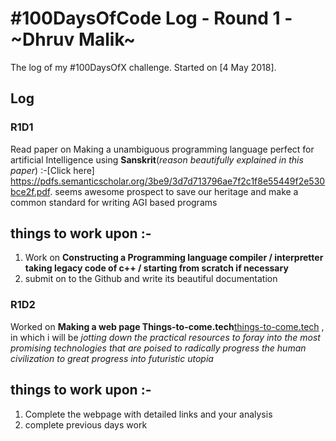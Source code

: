 # #100DaysOfCode Log - Round 1 - ~Dhruv Malik~

The log of my #100DaysOfX challenge. Started on [4 May 2018].

## Log

### R1D1 
Read paper on Making a unambiguous  programming language perfect for artificial Intelligence using **Sanskrit**(*reason beautifully explained in this paper*) :-[Click here] https://pdfs.semanticscholar.org/3be9/3d7d713796ae7f2c1f8e55449f2e530bce2f.pdf. seems awesome prospect to save our heritage and make  a common standard for writing AGI based programs 

  ## things to work upon :- 
  1. Work on **Constructing a Programming language compiler / interpretter taking legacy code of c++ / starting from scratch if necessary**
  2. submit on to the Github and write its beautiful documentation
  

### R1D2

Worked  on **Making a web page Things-to-come.tech**[things-to-come.tech](https://spark.adobe.com/page/YqURHF7apwreW/) ,  in which i will be *jotting down the practical resources to foray into the most promising technologies that are poised to radically progress the human civilization to great progress into futuristic utopia*

## things to work upon :-
1. Complete the  webpage with detailed links and your analysis
2. complete previous days work


